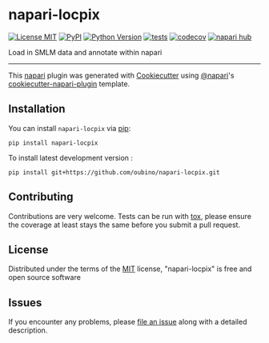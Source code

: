 # napari-locpix

[![License MIT](https://img.shields.io/pypi/l/napari-locpix.svg?color=green)](https://github.com/oubino/napari-locpix/raw/main/LICENSE)
[![PyPI](https://img.shields.io/pypi/v/napari-locpix.svg?color=green)](https://pypi.org/project/napari-locpix)
[![Python Version](https://img.shields.io/pypi/pyversions/napari-locpix.svg?color=green)](https://python.org)
[![tests](https://github.com/oubino/napari-locpix/workflows/tests/badge.svg)](https://github.com/oubino/napari-locpix/actions)
[![codecov](https://codecov.io/gh/oubino/napari-locpix/branch/main/graph/badge.svg)](https://codecov.io/gh/oubino/napari-locpix)
[![napari hub](https://img.shields.io/endpoint?url=https://api.napari-hub.org/shields/napari-locpix)](https://napari-hub.org/plugins/napari-locpix)

Load in SMLM data and annotate within napari

----------------------------------

This [napari] plugin was generated with [Cookiecutter] using [@napari]'s [cookiecutter-napari-plugin] template.

<!--
Don't miss the full getting started guide to set up your new package:
https://github.com/napari/cookiecutter-napari-plugin#getting-started

and review the napari docs for plugin developers:
https://napari.org/stable/plugins/index.html
-->

## Installation

You can install `napari-locpix` via [pip]:

    pip install napari-locpix



To install latest development version :

    pip install git+https://github.com/oubino/napari-locpix.git


## Contributing

Contributions are very welcome. Tests can be run with [tox], please ensure
the coverage at least stays the same before you submit a pull request.

## License

Distributed under the terms of the [MIT] license,
"napari-locpix" is free and open source software

## Issues

If you encounter any problems, please [file an issue] along with a detailed description.

[napari]: https://github.com/napari/napari
[Cookiecutter]: https://github.com/audreyr/cookiecutter
[@napari]: https://github.com/napari
[MIT]: http://opensource.org/licenses/MIT
[BSD-3]: http://opensource.org/licenses/BSD-3-Clause
[GNU GPL v3.0]: http://www.gnu.org/licenses/gpl-3.0.txt
[GNU LGPL v3.0]: http://www.gnu.org/licenses/lgpl-3.0.txt
[Apache Software License 2.0]: http://www.apache.org/licenses/LICENSE-2.0
[Mozilla Public License 2.0]: https://www.mozilla.org/media/MPL/2.0/index.txt
[cookiecutter-napari-plugin]: https://github.com/napari/cookiecutter-napari-plugin

[file an issue]: https://github.com/oubino/napari-locpix/issues

[napari]: https://github.com/napari/napari
[tox]: https://tox.readthedocs.io/en/latest/
[pip]: https://pypi.org/project/pip/
[PyPI]: https://pypi.org/
